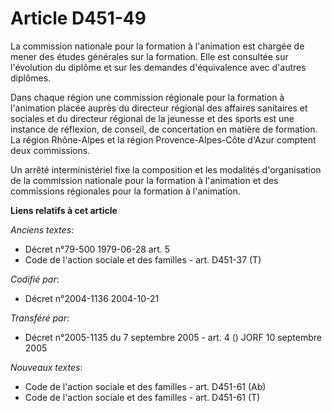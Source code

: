 # Article D451-49

La commission nationale pour la formation à l'animation est chargée de mener des études générales sur la formation. Elle est
consultée sur l'évolution du diplôme et sur les demandes d'équivalence avec d'autres diplômes.

Dans chaque région une commission régionale pour la formation à l'animation placée auprès du directeur régional des affaires
sanitaires et sociales et du directeur régional de la jeunesse et des sports est une instance de réflexion, de conseil, de
concertation en matière de formation. La région Rhône-Alpes et la région Provence-Alpes-Côte d'Azur comptent deux
commissions.

Un arrêté interministériel fixe la composition et les modalités d'organisation de la commission nationale pour la formation à
l'animation et des commissions régionales pour la formation à l'animation.

**Liens relatifs à cet article**

_Anciens textes_:

  - Décret n°79-500 1979-06-28 art. 5
  - Code de l'action sociale et des familles - art. D451-37 (T)

_Codifié par_:

  - Décret n°2004-1136 2004-10-21

_Transféré par_:

  - Décret n°2005-1135 du 7 septembre 2005 - art. 4 () JORF 10 septembre 2005

_Nouveaux textes_:

  - Code de l'action sociale et des familles - art. D451-61 (Ab)
  - Code de l'action sociale et des familles - art. D451-61 (T)
